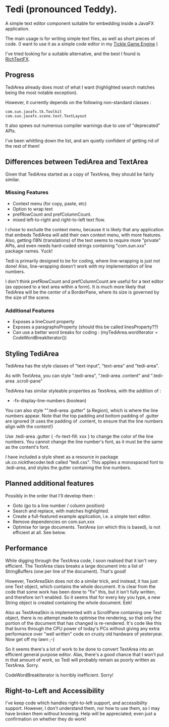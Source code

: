 # Tedi (pronounced Teddy).

A simple text editor component suitable for embedding inside a JavaFX application.

The main usage is for writing simple text files, as well as short pieces of code.
(I want to use it as a simple code editor in my
[Tickle Game Engine](https://github.com/nickthecoder/tickle)
)

I've tried looking for a suitable alternative, and the best I found is
[RichTextFX](https://github.com/FXMisc/RichTextFX).

## Progress

TediArea already does most of what I want (highlighted search matches being the most notable exception).

However, it currently depends on the following non-standard classes :

    com.sun.javafx.tk.Toolkit
    com.sun.javafx.scene.text.TextLayout

It also spews out numerous compiler warnings due to use of "deprecated" APIs.

I've been whittling down the list, and am quietly confident of getting rid of the rest of them!

## Differences between TediArea and TextArea

Given that TediArea started as a copy of TextArea, they should be fairly similar.

### Missing Features

- Context menu (for copy, paste, etc)
- Option to wrap text
- prefRowCount and prefColumnCount.
- mixed left-to-right and right-to-left text flow.

I chose to exclude the context menu, because it is likely that any application that embeds TediArea will
add their own context menu, with more features. Also, getting I18N (translations) of the text seems to
require more "private" APIs, and even needs hard-coded strings containing "com.sun.xxx" package names. Yuck!

Tedi is primarily designed to be for coding, where line-wrapping is just not done!
Also, line-wrapping doesn't work with my implementation of line numbers.

I don't think prefRowCount and prefColumnCount are useful for a text editor (as opposed to a text area within a form).
It is much more likely that TediArea will be the center of a BorderPane, where its size is governed by the size of the scene.

### Additional Features

- Exposes a lineCount property
- Exposes a paragraphsProperty (should this be called linesProperty??)
- Can use a better word breaks for coding : (myTediArea.wordIterator = CodeWordBreakIterator())

## Styling TediArea

TediArea has the style classes of "text-input", "text-area" and "tedi-area".

As with TextArea, you can style ".tedi-area", ".tedi-area .content" and ".tedi-area .scroll-pane"

TediArea has similar styleable properties as TextArea, with the addition of :
- -fx-display-line-numbers (boolean)

You can also style "".tedi-area .gutter" (a Region), which is where the line numbers appear.
Note that the top padding and bottom padding of .gutter are ignored (it uses the padding of .content,
to ensure that the line numbers align with the content!)

Use .tedi-area .gutter { -fx-text-fill: xxx } to change the color of the line numbers.
You cannot change the line number's font, as it must be the same as the content's font.

I have included a style sheet as a resource in package uk.co.nickthecoder.tedi called "tedi.css".
This applies a monospaced font to .tedi-area, and styles the gutter containing the line numbers.

## Planned additional features

Possibly in the order that I'll develop them :

- Goto (go to a line number / column position)
- Search and replace, with matches highlighted.
- Create a full-featured example application, i.e. a simple text editor.
- Remove dependencies on com.sun.xxx
- Optimise for large documents. TextArea (on which this is based), is not efficient at all. See below.

## Performance

While digging through the TextArea code, I soon realised that it isn't very efficient.
The TextArea class breaks a large document into a list of StringBuffers (one per line of the document).
That's good!

However, TextAreaSkin does not do a similar trick, and instead, it has just one Text object,
which contains the whole document.
It is clear from the code that some work has been done to "fix" this, but it isn't fully
written, and therefore isn't enabled.
So it seems that for every key you type, a new String object is created containing the whole document. Eek!

Also as TextAreaSkin is implemented with a ScrollPane containing one Text object, there is no attempt
made to optimise the rendering, so that only the portion of the document that has changed is re-rendered.
It's code like this that burns through the CPU power of today's PCs without giving any extra performance
over "well written" code on crusty old hardware of yesteryear. Now get off my lawn ;-)

So it seems there's a lot of work to be done to convert TextArea into an efficient general purpose editor.
Alas, there's a good chance that I won't put in that amount of work, so Tedi will probably remain
as poorly written as TextArea. Sorry.

CodeWordBreakIterator is horribly inefficient. Sorry!

## Right-to-Left and Accessibility

I've keep code which handles right-to-left support, and accessibility support.
However, I don't understand them, nor how to use them, so I may have broken them without knowing.
Help will be appreciated; even just a confirmation on whether they do work!
